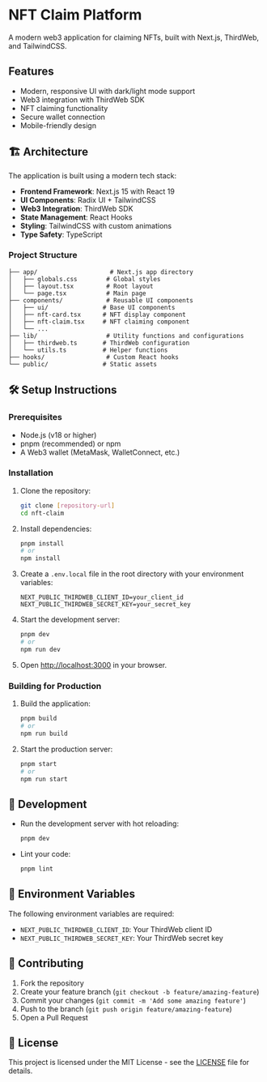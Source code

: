 # NFT Claim Platform

A modern web3 application for claiming NFTs, built with Next.js, ThirdWeb, and TailwindCSS.

## Features

- Modern, responsive UI with dark/light mode support
- Web3 integration with ThirdWeb SDK
- NFT claiming functionality
- Secure wallet connection
- Mobile-friendly design

## 🏗️ Architecture

The application is built using a modern tech stack:

- **Frontend Framework**: Next.js 15 with React 19
- **UI Components**: Radix UI + TailwindCSS
- **Web3 Integration**: ThirdWeb SDK
- **State Management**: React Hooks
- **Styling**: TailwindCSS with custom animations
- **Type Safety**: TypeScript

### Project Structure

```
├── app/                    # Next.js app directory
│   ├── globals.css        # Global styles
│   ├── layout.tsx         # Root layout
│   └── page.tsx           # Main page
├── components/            # Reusable UI components
│   ├── ui/               # Base UI components
│   ├── nft-card.tsx      # NFT display component
│   ├── nft-claim.tsx     # NFT claiming component
│   └── ...
├── lib/                   # Utility functions and configurations
│   ├── thirdweb.ts       # ThirdWeb configuration
│   └── utils.ts          # Helper functions
├── hooks/                 # Custom React hooks
└── public/               # Static assets
```

## 🛠️ Setup Instructions

### Prerequisites

- Node.js (v18 or higher)
- pnpm (recommended) or npm
- A Web3 wallet (MetaMask, WalletConnect, etc.)

### Installation

1. Clone the repository:
   ```bash
   git clone [repository-url]
   cd nft-claim
   ```

2. Install dependencies:
   ```bash
   pnpm install
   # or
   npm install
   ```

3. Create a `.env.local` file in the root directory with your environment variables:
   ```env
   NEXT_PUBLIC_THIRDWEB_CLIENT_ID=your_client_id
   NEXT_PUBLIC_THIRDWEB_SECRET_KEY=your_secret_key
   ```

4. Start the development server:
   ```bash
   pnpm dev
   # or
   npm run dev
   ```

5. Open [http://localhost:3000](http://localhost:3000) in your browser.

### Building for Production

1. Build the application:
   ```bash
   pnpm build
   # or
   npm run build
   ```

2. Start the production server:
   ```bash
   pnpm start
   # or
   npm run start
   ```

## 🔧 Development

- Run the development server with hot reloading:
  ```bash
  pnpm dev
  ```

- Lint your code:
  ```bash
  pnpm lint
  ```

## 📝 Environment Variables

The following environment variables are required:

- `NEXT_PUBLIC_THIRDWEB_CLIENT_ID`: Your ThirdWeb client ID
- `NEXT_PUBLIC_THIRDWEB_SECRET_KEY`: Your ThirdWeb secret key

## 🤝 Contributing

1. Fork the repository
2. Create your feature branch (`git checkout -b feature/amazing-feature`)
3. Commit your changes (`git commit -m 'Add some amazing feature'`)
4. Push to the branch (`git push origin feature/amazing-feature`)
5. Open a Pull Request

## 📄 License

This project is licensed under the MIT License - see the [LICENSE](LICENSE) file for details.
